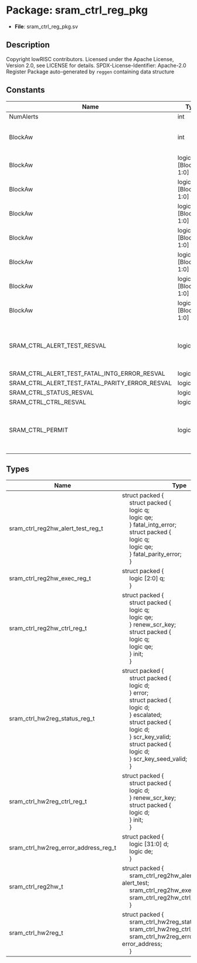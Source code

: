 # Package: sram_ctrl_reg_pkg

- **File**: sram_ctrl_reg_pkg.sv
## Description

Copyright lowRISC contributors.
 Licensed under the Apache License, Version 2.0, see LICENSE for details.
 SPDX-License-Identifier: Apache-2.0
 Register Package auto-generated by `reggen` containing data structure
 

## Constants

| Name                                           | Type                | Value     | Description                                         |
| ---------------------------------------------- | ------------------- | --------- | --------------------------------------------------- |
| NumAlerts                                      | int                 | 2         |                                                     |
| BlockAw                                        | int                 | 5         | Address widths within the block                     |
| BlockAw                                        | logic [BlockAw-1:0] | undefined | Register offsets                                    |
| BlockAw                                        | logic [BlockAw-1:0] | 4         |                                                     |
| BlockAw                                        | logic [BlockAw-1:0] | 8         |                                                     |
| BlockAw                                        | logic [BlockAw-1:0] | c         |                                                     |
| BlockAw                                        | logic [BlockAw-1:0] | 10        |                                                     |
| BlockAw                                        | logic [BlockAw-1:0] | 14        |                                                     |
| BlockAw                                        | logic [BlockAw-1:0] | 18        |                                                     |
| SRAM_CTRL_ALERT_TEST_RESVAL                    | logic [1:0]         | undefined | Reset values for hwext registers and their fields   |
| SRAM_CTRL_ALERT_TEST_FATAL_INTG_ERROR_RESVAL   | logic [0:0]         | undefined |                                                     |
| SRAM_CTRL_ALERT_TEST_FATAL_PARITY_ERROR_RESVAL | logic [0:0]         | undefined |                                                     |
| SRAM_CTRL_STATUS_RESVAL                        | logic [3:0]         | undefined |                                                     |
| SRAM_CTRL_CTRL_RESVAL                          | logic [1:0]         |           |                                                     |
| SRAM_CTRL_PERMIT                               | logic [3:0]         | undefined | Register width information to check illegal writes  |
## Types

| Name                                 | Type                                                                                                                                                                                                                                                                                                                                                                                                                                                                                                                                                                                                                                                                                                                                                         | Description          |
| ------------------------------------ | ------------------------------------------------------------------------------------------------------------------------------------------------------------------------------------------------------------------------------------------------------------------------------------------------------------------------------------------------------------------------------------------------------------------------------------------------------------------------------------------------------------------------------------------------------------------------------------------------------------------------------------------------------------------------------------------------------------------------------------------------------------ | -------------------- |
| sram_ctrl_reg2hw_alert_test_reg_t    | struct packed {<br><span style="padding-left:20px">     struct packed {<br><span style="padding-left:20px">       logic        q;<br><span style="padding-left:20px">       logic        qe;<br><span style="padding-left:20px">     } fatal_intg_error;<br><span style="padding-left:20px">     struct packed {<br><span style="padding-left:20px">       logic        q;<br><span style="padding-left:20px">       logic        qe;<br><span style="padding-left:20px">     } fatal_parity_error;<br><span style="padding-left:20px">   }                                                                                                                                                                                                                  |                      |
| sram_ctrl_reg2hw_exec_reg_t          | struct packed {<br><span style="padding-left:20px">     logic [2:0]  q;<br><span style="padding-left:20px">   }                                                                                                                                                                                                                                                                                                                                                                                                                                                                                                                                                                                                                                              |                      |
| sram_ctrl_reg2hw_ctrl_reg_t          | struct packed {<br><span style="padding-left:20px">     struct packed {<br><span style="padding-left:20px">       logic        q;<br><span style="padding-left:20px">       logic        qe;<br><span style="padding-left:20px">     } renew_scr_key;<br><span style="padding-left:20px">     struct packed {<br><span style="padding-left:20px">       logic        q;<br><span style="padding-left:20px">       logic        qe;<br><span style="padding-left:20px">     } init;<br><span style="padding-left:20px">   }                                                                                                                                                                                                                                   |                      |
| sram_ctrl_hw2reg_status_reg_t        | struct packed {<br><span style="padding-left:20px">     struct packed {<br><span style="padding-left:20px">       logic        d;<br><span style="padding-left:20px">     } error;<br><span style="padding-left:20px">     struct packed {<br><span style="padding-left:20px">       logic        d;<br><span style="padding-left:20px">     } escalated;<br><span style="padding-left:20px">     struct packed {<br><span style="padding-left:20px">       logic        d;<br><span style="padding-left:20px">     } scr_key_valid;<br><span style="padding-left:20px">     struct packed {<br><span style="padding-left:20px">       logic        d;<br><span style="padding-left:20px">     } scr_key_seed_valid;<br><span style="padding-left:20px">   } |                      |
| sram_ctrl_hw2reg_ctrl_reg_t          | struct packed {<br><span style="padding-left:20px">     struct packed {<br><span style="padding-left:20px">       logic        d;<br><span style="padding-left:20px">     } renew_scr_key;<br><span style="padding-left:20px">     struct packed {<br><span style="padding-left:20px">       logic        d;<br><span style="padding-left:20px">     } init;<br><span style="padding-left:20px">   }                                                                                                                                                                                                                                                                                                                                                         |                      |
| sram_ctrl_hw2reg_error_address_reg_t | struct packed {<br><span style="padding-left:20px">     logic [31:0] d;<br><span style="padding-left:20px">     logic        de;<br><span style="padding-left:20px">   }                                                                                                                                                                                                                                                                                                                                                                                                                                                                                                                                                                                     |                      |
| sram_ctrl_reg2hw_t                   | struct packed {<br><span style="padding-left:20px">     sram_ctrl_reg2hw_alert_test_reg_t alert_test;<br><span style="padding-left:20px">      sram_ctrl_reg2hw_exec_reg_t exec;<br><span style="padding-left:20px">      sram_ctrl_reg2hw_ctrl_reg_t ctrl;<br><span style="padding-left:20px">    }                                                                                                                                                                                                                                                                                                                                                                                                                                                         | Register -> HW type  |
| sram_ctrl_hw2reg_t                   | struct packed {<br><span style="padding-left:20px">     sram_ctrl_hw2reg_status_reg_t status;<br><span style="padding-left:20px">      sram_ctrl_hw2reg_ctrl_reg_t ctrl;<br><span style="padding-left:20px">      sram_ctrl_hw2reg_error_address_reg_t error_address;<br><span style="padding-left:20px">    }                                                                                                                                                                                                                                                                                                                                                                                                                                               | HW -> register type  |
